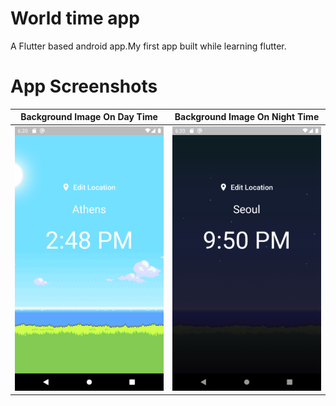 # World time app 
 A Flutter based android app.My first app built while learning flutter.

# App Screenshots

Background Image On Day Time              |  Background Image On Night Time 
:-------------------------:|:-------------------------:
![](https://github.com/cpratik711/flutter_world_time/blob/master/screenshot/1.png)  |  ![](https://github.com/cpratik711/flutter_world_time/blob/master/screenshot/2.png) |


